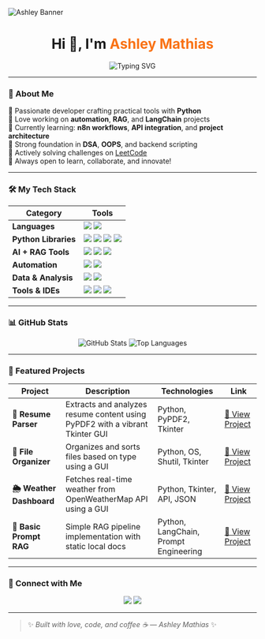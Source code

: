![Ashley Banner](https://github.com/yourusername/yourrepo/assets/banner.png)

<h1 align="center">Hi 👋, I'm <span style="color:#F97316;">Ashley Mathias</span></h1>

<p align="center">
  <img src="https://readme-typing-svg.demolab.com?font=Fira+Code&duration=3000&pause=500&color=22D3EE&width=435&lines=Python+Developer;DSA+%7C+OOPS+Practitioner;Prompt+Engineer+%7C+LangChain+%7C+RAG;Building+Automation+with+n8n+%26+Python" alt="Typing SVG" />
</p>

---

### 🚀 About Me

🔹 Passionate developer crafting practical tools with **Python**  
🔹 Love working on **automation**, **RAG**, and **LangChain** projects  
🔹 Currently learning: **n8n workflows**, **API integration**, and **project architecture**  
🔹 Strong foundation in **DSA**, **OOPS**, and backend scripting  
🔹 Actively solving challenges on [LeetCode](https://leetcode.com/)  
🔹 Always open to learn, collaborate, and innovate!

---

### 🛠️ My Tech Stack

| Category | Tools |
|---------|-------|
| **Languages** | ![](https://img.shields.io/badge/Python-3776AB?style=for-the-badge&logo=python&logoColor=white) ![](https://img.shields.io/badge/SQL-003B57?style=for-the-badge&logo=sqlite&logoColor=white) |
| **Python Libraries** | ![](https://img.shields.io/badge/Numpy-013243?style=for-the-badge&logo=numpy&logoColor=white) ![](https://img.shields.io/badge/Pandas-150458?style=for-the-badge&logo=pandas&logoColor=white) ![](https://img.shields.io/badge/Matplotlib-006699?style=for-the-badge&logo=matplotlib&logoColor=white) ![](https://img.shields.io/badge/Seaborn-4B8BBE?style=for-the-badge&logo=python&logoColor=white) |
| **AI + RAG Tools** | ![](https://img.shields.io/badge/LangChain-blueviolet?style=for-the-badge&logo=langchain&logoColor=white) ![](https://img.shields.io/badge/RAG-green?style=for-the-badge) ![](https://img.shields.io/badge/Prompt--Engineering-orange?style=for-the-badge) |
| **Automation** | ![](https://img.shields.io/badge/n8n-F35421?style=for-the-badge&logo=n8n&logoColor=white) ![](https://img.shields.io/badge/PyAutoGUI-FFAE00?style=for-the-badge&logo=python&logoColor=white) |
| **Data & Analysis** | ![](https://img.shields.io/badge/Jupyter-F37626?style=for-the-badge&logo=jupyter&logoColor=white) ![](https://img.shields.io/badge/Google%20Colab-F9AB00?style=for-the-badge&logo=googlecolab&logoColor=white) |
| **Tools & IDEs** | ![](https://img.shields.io/badge/VSCode-007ACC?style=for-the-badge&logo=visualstudiocode&logoColor=white) ![](https://img.shields.io/badge/Git-F05032?style=for-the-badge&logo=git&logoColor=white) ![](https://img.shields.io/badge/Cursor-4D4D4D?style=for-the-badge) |

---

### 📊 GitHub Stats

<p align="center">
  <img src="https://github-readme-stats.vercel.app/api?username=yourusername&show_icons=true&theme=radical" alt="GitHub Stats"/>
  <img src="https://github-readme-stats.vercel.app/api/top-langs/?username=yourusername&layout=compact&theme=radical" alt="Top Languages"/>
</p>

---

### 📂 Featured Projects

| Project | Description | Technologies | Link |
|--------|-------------|--------------|------|
| **📄 Resume Parser** | Extracts and analyzes resume content using PyPDF2 with a vibrant Tkinter GUI | Python, PyPDF2, Tkinter | [🔗 View Project](https://github.com/yourusername/resume-parser) |
| **📁 File Organizer** | Organizes and sorts files based on type using a GUI | Python, OS, Shutil, Tkinter | [🔗 View Project](https://github.com/yourusername/file-organizer) |
| **🌦️ Weather Dashboard** | Fetches real-time weather from OpenWeatherMap API using a GUI | Python, Tkinter, API, JSON | [🔗 View Project](https://github.com/yourusername/weather-dashboard) |
| **🧠 Basic Prompt RAG** | Simple RAG pipeline implementation with static local docs | Python, LangChain, Prompt Engineering | [🔗 View Project](https://github.com/yourusername/rag-tutorial) |

---

### 💼 Connect with Me

<p align="center">
  <a href="https://linkedin.com/in/yourlinkedin"><img src="https://img.shields.io/badge/LinkedIn-%230077B5.svg?style=for-the-badge&logo=linkedin&logoColor=white"/></a>
  <a href="https://leetcode.com/yourleetcode"><img src="https://img.shields.io/badge/LeetCode-FFA116.svg?style=for-the-badge&logo=leetcode&logoColor=white"/></a>
</p>

---

> ✨ *Built with love, code, and coffee ☕ — Ashley Mathias* ✨
